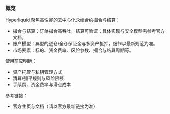 ### 概览

Hyperliquid 聚焦高性能的去中心化永续合约撮合与结算：

- 撮合与结算：订单撮合高吞吐，结算可验证；具体实现与安全模型需参考官方文档。
- 账户模型：典型的逐仓/全仓保证金与多资产抵押，细节以最新规范为准。
- 市场要素：标的、资金费率、风险参数、撮合与结算周期等。

使用前应明确：

- 资产托管与私钥管理方式
- 清算/强平规则与风险限额
- 手续费、资金费率与滑点成本

参考链接：

- 官方主页与文档（请以官方最新链接为准）

